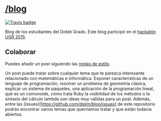 [/blog](http://dgiim.github.com/blog)
====

[![Travis badge](https://travis-ci.org/dgiim/blog.svg?branch=gh-pages)](https://travis-ci.org/dgiim/blog)

Blog de los estudiantes del Doble Grado. Este blog
participó en el [hackatón UGR 2015](http://sl.ugr.es/hackatonugr).

## Colaborar

Puedes añadir un post siguiendo las
[reglas de estilo](http://dgiim.github.com/blog/styleguide).

Un post puede tratar sobre cualquier tema que te parezca interesante relacionado
con matemáticas e informática. Exponer características de un lenguaje de programación,
resolver un problema de geometría clásica, explicar un sistema de paquetes, una
aplicación de la programación lineal, qué es un comonoide, cómo trata Ruby la
visibilidad de los métodos o la sintaxis del cálculo lambda son ideas
muy válidas para un post. Además, entre las (issues)[https://github.com/dgiim/blog/issues] de este repositorio podrás encontrar
varios temas que querríamos tratar y que están todavía abiertos.
